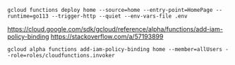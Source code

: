

```shell
gcloud functions deploy home --source=home --entry-point=HomePage --runtime=go113 --trigger-http --quiet --env-vars-file .env
```

https://cloud.google.com/sdk/gcloud/reference/alpha/functions/add-iam-policy-binding
https://stackoverflow.com/a/57193899

```shell
gcloud alpha functions add-iam-policy-binding home --member=allUsers --role=roles/cloudfunctions.invoker
```
